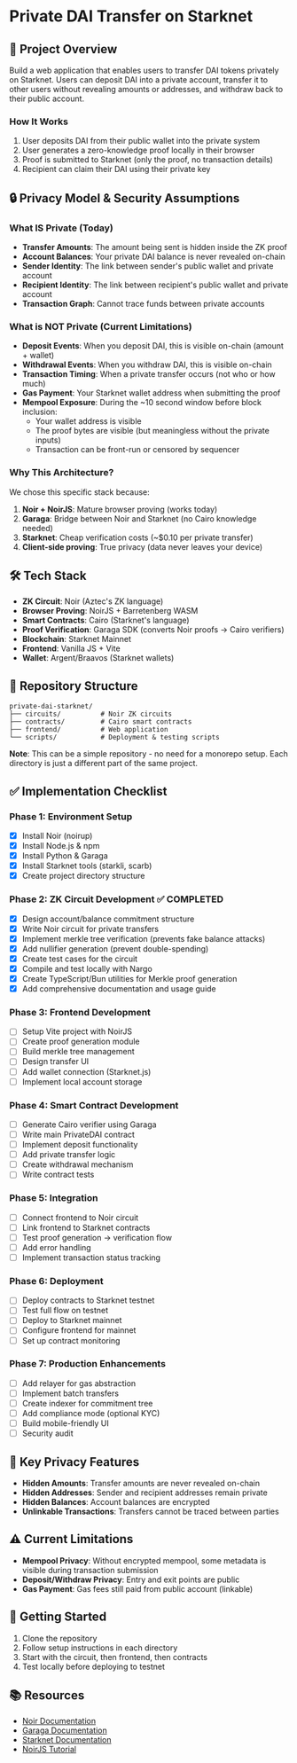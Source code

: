 # Private DAI Transfer on Starknet

## 🎯 Project Overview

Build a web application that enables users to transfer DAI tokens privately on Starknet. Users can deposit DAI into a private account, transfer it to other users without revealing amounts or addresses, and withdraw back to their public account.

### How It Works
1. User deposits DAI from their public wallet into the private system
2. User generates a zero-knowledge proof locally in their browser
3. Proof is submitted to Starknet (only the proof, no transaction details)
4. Recipient can claim their DAI using their private key

## 🔒 Privacy Model & Security Assumptions

### What IS Private (Today)
- **Transfer Amounts**: The amount being sent is hidden inside the ZK proof
- **Account Balances**: Your private DAI balance is never revealed on-chain
- **Sender Identity**: The link between sender's public wallet and private account
- **Recipient Identity**: The link between recipient's public wallet and private account
- **Transaction Graph**: Cannot trace funds between private accounts

### What is NOT Private (Current Limitations)
- **Deposit Events**: When you deposit DAI, this is visible on-chain (amount + wallet)
- **Withdrawal Events**: When you withdraw DAI, this is visible on-chain
- **Transaction Timing**: When a private transfer occurs (not who or how much)
- **Gas Payment**: Your Starknet wallet address when submitting the proof
- **Mempool Exposure**: During the ~10 second window before block inclusion:
  - Your wallet address is visible
  - The proof bytes are visible (but meaningless without the private inputs)
  - Transaction can be front-run or censored by sequencer

### Why This Architecture?

We chose this specific stack because:

1. **Noir + NoirJS**: Mature browser proving (works today)
2. **Garaga**: Bridge between Noir and Starknet (no Cairo knowledge needed)
3. **Starknet**: Cheap verification costs (~$0.10 per private transfer)
4. **Client-side proving**: True privacy (data never leaves your device)

## 🛠 Tech Stack

- **ZK Circuit**: Noir (Aztec's ZK language)
- **Browser Proving**: NoirJS + Barretenberg WASM
- **Smart Contracts**: Cairo (Starknet's language)
- **Proof Verification**: Garaga SDK (converts Noir proofs → Cairo verifiers)
- **Blockchain**: Starknet Mainnet
- **Frontend**: Vanilla JS + Vite
- **Wallet**: Argent/Braavos (Starknet wallets)

## 📁 Repository Structure

```
private-dai-starknet/
├── circuits/          # Noir ZK circuits
├── contracts/         # Cairo smart contracts  
├── frontend/          # Web application
└── scripts/           # Deployment & testing scripts
```

**Note**: This can be a simple repository - no need for a monorepo setup. Each directory is just a different part of the same project.

## ✅ Implementation Checklist

### Phase 1: Environment Setup
- [x] Install Noir (noirup)
- [x] Install Node.js & npm
- [x] Install Python & Garaga
- [x] Install Starknet tools (starkli, scarb)
- [x] Create project directory structure

### Phase 2: ZK Circuit Development ✅ COMPLETED
- [x] Design account/balance commitment structure
- [x] Write Noir circuit for private transfers
- [x] Implement merkle tree verification (prevents fake balance attacks)
- [x] Add nullifier generation (prevent double-spending)
- [x] Create test cases for the circuit
- [x] Compile and test locally with Nargo
- [x] Create TypeScript/Bun utilities for Merkle proof generation
- [x] Add comprehensive documentation and usage guide

### Phase 3: Frontend Development  
- [ ] Setup Vite project with NoirJS
- [ ] Create proof generation module
- [ ] Build merkle tree management
- [ ] Design transfer UI
- [ ] Add wallet connection (Starknet.js)
- [ ] Implement local account storage

### Phase 4: Smart Contract Development
- [ ] Generate Cairo verifier using Garaga
- [ ] Write main PrivateDAI contract
- [ ] Implement deposit functionality
- [ ] Add private transfer logic
- [ ] Create withdrawal mechanism
- [ ] Write contract tests

### Phase 5: Integration
- [ ] Connect frontend to Noir circuit
- [ ] Link frontend to Starknet contracts
- [ ] Test proof generation → verification flow
- [ ] Add error handling
- [ ] Implement transaction status tracking

### Phase 6: Deployment
- [ ] Deploy contracts to Starknet testnet
- [ ] Test full flow on testnet
- [ ] Deploy to Starknet mainnet
- [ ] Configure frontend for mainnet
- [ ] Set up contract monitoring

### Phase 7: Production Enhancements
- [ ] Add relayer for gas abstraction
- [ ] Implement batch transfers
- [ ] Create indexer for commitment tree
- [ ] Add compliance mode (optional KYC)
- [ ] Build mobile-friendly UI
- [ ] Security audit

## 🔐 Key Privacy Features

- **Hidden Amounts**: Transfer amounts are never revealed on-chain
- **Hidden Addresses**: Sender and recipient addresses remain private
- **Hidden Balances**: Account balances are encrypted
- **Unlinkable Transactions**: Transfers cannot be traced between parties

## ⚠️ Current Limitations

- **Mempool Privacy**: Without encrypted mempool, some metadata is visible during transaction submission
- **Deposit/Withdraw Privacy**: Entry and exit points are public
- **Gas Payment**: Gas fees still paid from public account (linkable)

## 🚀 Getting Started

1. Clone the repository
2. Follow setup instructions in each directory
3. Start with the circuit, then frontend, then contracts
4. Test locally before deploying to testnet

## 📚 Resources

- [Noir Documentation](https://noir-lang.org/)
- [Garaga Documentation](https://github.com/keep-starknet-strange/garaga)
- [Starknet Documentation](https://docs.starknet.io/)
- [NoirJS Tutorial](https://noir-lang.org/docs/tutorials/noirjs_app)